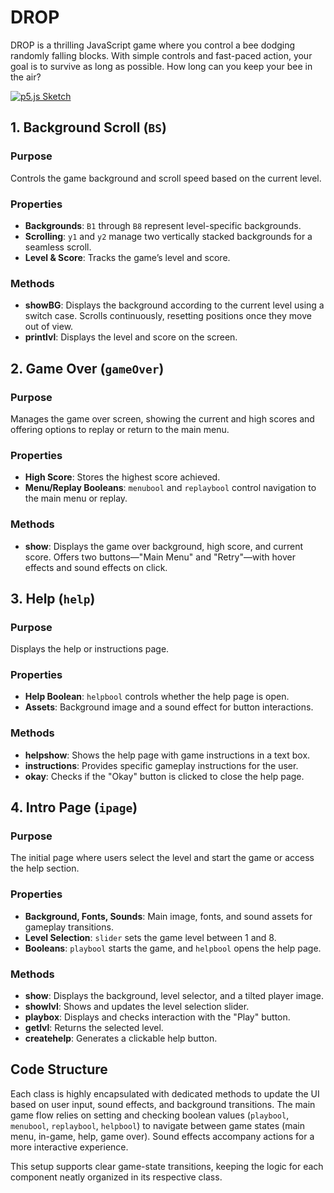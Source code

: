 # DROP
DROP is a thrilling JavaScript game where you control a bee dodging randomly falling blocks. With simple controls and fast-paced action, your goal is to survive as long as possible. How long can you keep your bee in the air?

[![p5.js Sketch](https://github.com/user-attachments/assets/551c89e0-0105-481f-9ddd-c3517e3d79fc)](https://editor.p5js.org/Rekas/full/ovpCxHx55)

## 1. Background Scroll (`BS`)

### Purpose
Controls the game background and scroll speed based on the current level.

### Properties
- **Backgrounds**: `B1` through `B8` represent level-specific backgrounds.
- **Scrolling**: `y1` and `y2` manage two vertically stacked backgrounds for a seamless scroll.
- **Level & Score**: Tracks the game’s level and score.

### Methods
- **showBG**: Displays the background according to the current level using a switch case. Scrolls continuously, resetting positions once they move out of view.
- **printlvl**: Displays the level and score on the screen.

## 2. Game Over (`gameOver`)

### Purpose
Manages the game over screen, showing the current and high scores and offering options to replay or return to the main menu.

### Properties
- **High Score**: Stores the highest score achieved.
- **Menu/Replay Booleans**: `menubool` and `replaybool` control navigation to the main menu or replay.

### Methods
- **show**: Displays the game over background, high score, and current score. Offers two buttons—"Main Menu" and "Retry"—with hover effects and sound effects on click.

## 3. Help (`help`)

### Purpose
Displays the help or instructions page.

### Properties
- **Help Boolean**: `helpbool` controls whether the help page is open.
- **Assets**: Background image and a sound effect for button interactions.

### Methods
- **helpshow**: Shows the help page with game instructions in a text box.
- **instructions**: Provides specific gameplay instructions for the user.
- **okay**: Checks if the "Okay" button is clicked to close the help page.

## 4. Intro Page (`ipage`)

### Purpose
The initial page where users select the level and start the game or access the help section.

### Properties
- **Background, Fonts, Sounds**: Main image, fonts, and sound assets for gameplay transitions.
- **Level Selection**: `slider` sets the game level between 1 and 8.
- **Booleans**: `playbool` starts the game, and `helpbool` opens the help page.

### Methods
- **show**: Displays the background, level selector, and a tilted player image.
- **showlvl**: Shows and updates the level selection slider.
- **playbox**: Displays and checks interaction with the "Play" button.
- **getlvl**: Returns the selected level.
- **createhelp**: Generates a clickable help button.

## Code Structure
Each class is highly encapsulated with dedicated methods to update the UI based on user input, sound effects, and background transitions. The main game flow relies on setting and checking boolean values (`playbool`, `menubool`, `replaybool`, `helpbool`) to navigate between game states (main menu, in-game, help, game over). Sound effects accompany actions for a more interactive experience.

This setup supports clear game-state transitions, keeping the logic for each component neatly organized in its respective class.


